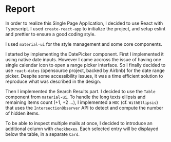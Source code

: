 # Report

In order to realize this Single Page Application, I decided to use React with Typescript.
I used `create-react-app` to initialize the project, and setup eslint and prettier to ensure a good coding style.

I used `material-ui` for the style management and some core components.

I started by implementing the DatePicker component. First I implemented it using native date inputs. However I came accross the issue of having one single calendar icon to open a range picker interface. So I finally decided to use `react-dates` (opensource project, backed by Airbnb) for the date range picker. Despite some accessibility issues, it was a time efficient solution to reproduce what was described in the design.

Then I implemented the Search Results part. I decided to use the `Table` component from `material-ui`. To handle the long texts ellipsis and remaining items count (+1, +2 ...), I implemented a `HOC` (cf. `WithEllipsis`) that uses the `IntersectionObserver` API to detect and compute the number of hidden items.

To be able to inspect multiple mails at once, I decided to introduce an additional column with `checkboxes`. Each selected entry will be displayed below the table, in a separate `Card`.
